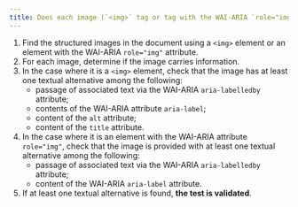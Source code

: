 ```yaml
---
title: Does each image (`<img>` tag or tag with the WAI-ARIA `role="img"` attribute) [information carrier](#information-carrying-image) have a [textual alternative](#textual-image-alternative)?
---
```


1. Find the structured images in the document using a `<img>` element or an element with the WAI-ARIA `role="img"` attribute.
2. For each image, determine if the image carries information.
3. In the case where it is a `<img>` element, check that the image has at least one textual alternative among the following:
   - passage of associated text via the WAI-ARIA `aria-labelledby` attribute;
   - contents of the WAI-ARIA attribute `aria-label`;
   - content of the `alt` attribute;
   - content of the `title` attribute.
4. In the case where it is an element with the WAI-ARIA attribute `role="img"`, check that the image is provided with at least one textual alternative among the following:
   - passage of associated text via the WAI-ARIA `aria-labelledby` attribute;
   - content of the WAI-ARIA `aria-label` attribute.
5. If at least one textual alternative is found, **the test is validated**.
